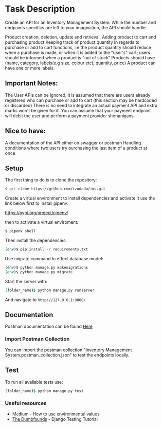 #   Task Description

Create an API for an Inventory Management System.
While the number and endpoints specifics are left to your imagination, the API should handle:

Product creation, deletion, update and retrieval.
Adding product to cart and purchasing product
Keeping track of product quantity in regards to purchase or add to cart functions, i.e the product quantity should reduce when a purchase is made, or when it is added to the "user's" cart; users should be informed when a product is "out of stock"
Products should have (name, category, labels(e.g size, colour etc), quantity, price) A product can have one or more labels.

##  Important Notes:

The User APIs can be ignored, it is assumed that there are users already registered who can purchase or add to cart (this section may be hardcoded or discarded)
There is no need to integrate an actual payment API and extra marks won't be given for it. You can assume that your payment endpoint will debit the user and perform a payment provider shenanigans.


##  Nice to have:
A documentation of the API either on swagger or postman
Handling conditions where two users try purchasing the last item of a product at once


## Setup

The first thing to do is to clone the repository:

```sh
$ git clone https://github.com/izudada/ims.git
```

Create a virtual environment to install dependencies and activate it use the link below first to install pipenv:

https://pypi.org/project/pipenv/

then to activate a virtual enviroment:

```sh
$ pipenv shell
```

Then install the dependencies:

```sh
(env)$ pip install -r requirements.txt
```


Use migrate command to effect database model:

```sh
(env)$ python manage.py makemigrations
(env)$ python manage.py migrate
```

Start the server with:
```sh
(folder_name)$ python manage.py runserver
```
And navigate to `http://127.0.0.1:8000/`


##  Documentation

Postman documentation can be found [Here](https://documenter.getpostman.com/view/20677030/2s8YzWRfwu)

### Import Postman Collection
You can import the postman collection "Inventory Management System.postman_collection.json"
to test the endpoints locally.

##  Test

To run all available tests use:

```sh
(folder_name)$ python manage.py test
```

### Useful resources

- [Medium](https://alicecampkin.medium.com/how-to-set-up-environment-variables-in-django-f3c4db78c55f) - How to use environmental values
- [The Dumbfounds](https://www.youtube.com/watch?v=qwypH3YvMKc&t=8s) - Django Testing Tutorial
